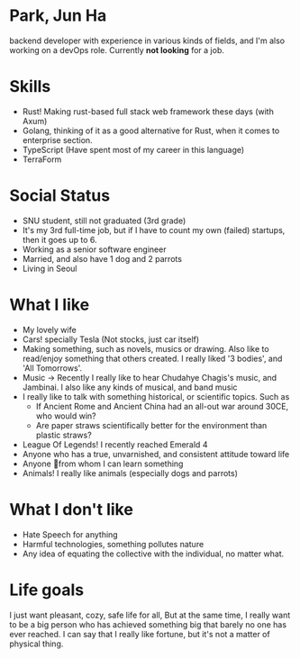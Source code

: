 # Park, Jun Ha
backend developer with experience in various kinds of fields, and I'm also working on a devOps role. Currently **not looking** for a job.

# Skills
- Rust! Making rust-based full stack web framework these days (with Axum)
- Golang, thinking of it as a good alternative for Rust, when it comes to enterprise section.
- TypeScript (Have spent most of my career in this language)
- TerraForm

# Social Status
- SNU student, still not graduated (3rd grade)
- It's my 3rd full-time job, but if I have to count my own (failed) startups, then it goes up to 6.
- Working as a senior software engineer
- Married, and also have 1 dog and 2 parrots
- Living in Seoul

# What I like
- My lovely wife
- Cars! specially Tesla (Not stocks, just car itself)
- Making something, such as novels, musics or drawing. Also like to read/enjoy something that others created. I really liked '3 bodies', and 'All Tomorrows'.
- Music -> Recently I really like to hear Chudahye Chagis's music, and Jambinai. I also like any kinds of musical, and band music
- I really like to talk with something historical, or scientific topics. Such as
  - If Ancient Rome and Ancient China had an all-out war around 30CE, who would win?
  - Are paper straws scientifically better for the environment than plastic straws?
- League Of Legends! I recently reached Emerald 4
- Anyone who has a true, unvarnished, and consistent attitude toward life
- Anyone from whom I can learn something
- Animals! I really like animals (especially dogs and parrots)

# What I don't like
- Hate Speech for anything
- Harmful technologies, something pollutes nature
- Any idea of equating the collective with the individual, no matter what.

# Life goals
I just want pleasant, cozy, safe life for all, But at the same time, I really want to be a big person who has achieved something big that barely no one has ever reached. I can say that I really like fortune, but it's not a matter of physical thing.


